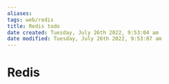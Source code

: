 ```yaml
---
aliases: 
tags: web/redis
title: Redis todo
date created: Tuesday, July 26th 2022, 9:53:04 am
date modified: Tuesday, July 26th 2022, 9:53:07 am
---
```


# Redis